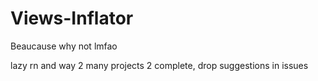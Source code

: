 # Views-Inflator
Beaucause why not lmfao



lazy rn and way 2 many projects 2 complete, drop suggestions in issues
